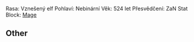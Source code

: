 
Rasa: Vznešený elf
Pohlaví: Nebinární
Věk: 524 let
Přesvědčení: ZaN
Stat Block: [Mage](https://5e.tools/bestiary.html#mage_mm)


## Other